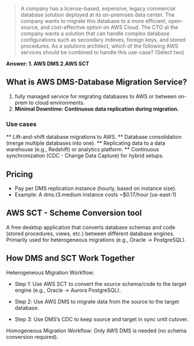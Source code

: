 > A company has a license-based, expensive, legacy commercial database solution deployed at its on-premises data center. 
The company wants to migrate this database to a more efficient, open-source, and cost-effective option on AWS Cloud. 
The CTO at the company wants a solution that can handle complex database configurations such as secondary indexes, foreign keys, and stored procedures. 
As a solutions architect, which of the following AWS services should be combined to handle this use-case? (Select two)

**Answer: 1. AWS DMS 2.AWS SCT**

## What is AWS DMS-Database Migration Service?

1. fully managed service for migrating databases to AWS or between on-prem to cloud environments.
2. **Minimal Downtime: Continuous data replication during migration.**

### Use cases

** Lift-and-shift database migrations to AWS.
** Database consolidation (merge multiple databases into one).
** Replicating data to a data warehouse (e.g., Redshift) or analytics platform.
** Continuous synchronization (CDC - Change Data Capture) for hybrid setups.

## Pricing
* Pay per DMS replication instance (hourly, based on instance size).
* Example: A dms.t3.medium instance costs ~$0.17/hour (us-east-1)

## AWS SCT - Scheme Conversion tool

A free desktop application that converts database schemas and code (stored procedures, views, etc.) between different database engines. Primarily used for heterogeneous migrations (e.g., Oracle → PostgreSQL).

## How DMS and SCT Work Together
Heterogeneous Migration Workflow:<br/>

* Step 1: Use AWS SCT to convert the source schema/code to the target engine (e.g., Oracle → Aurora PostgreSQL).

* Step 2: Use AWS DMS to migrate data from the source to the target database.

* Step 3: Use DMS’s CDC to keep source and target in sync until cutover.

Homogeneous Migration Workflow: Only AWS DMS is needed (no schema conversion required).
